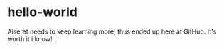 # hello-world

Aiseret needs to keep learning more; thus ended up here at GitHub.
It's worth it i know!
